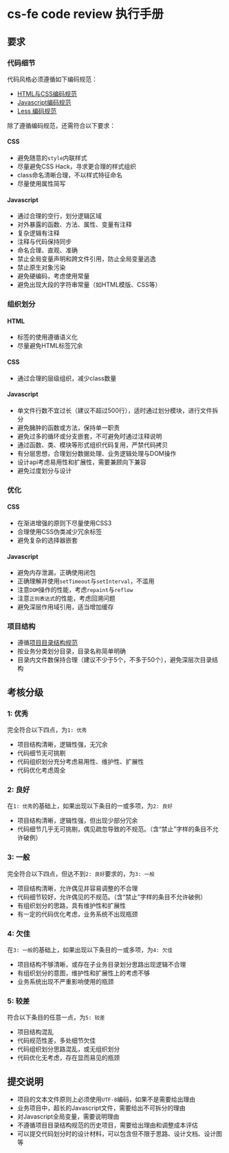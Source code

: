 cs-fe code review 执行手册
=========

要求
----

### 代码细节

代码风格必须遵循如下编码规范：

- [HTML与CSS编码规范](https://github.com/ecomfe/spec/blob/master/html-and-css-code-style.md)
- [Javascript编码规范](https://github.com/ecomfe/spec/blob/master/javascript-code-style.md)
- [Less 编码规范](https://github.com/ecomfe/spec/blob/master/less-code-style.md)

除了遵循编码规范，还需符合以下要求：

#### CSS

- 避免随意的`style`内联样式
- 尽量避免CSS Hack，寻求更合理的样式组织
- class命名清晰合理，不以样式特征命名
- 尽量使用属性简写

#### Javascript

- 通过合理的空行，划分逻辑区域
- 对外暴露的函数、方法、属性、变量有注释
- 复杂逻辑有注释
- 注释与代码保持同步
- 命名合理、直观、准确
- 禁止全局变量声明和跨文件引用，防止全局变量逃逸
- 禁止原生对象污染
- 避免硬编码，考虑使用常量
- 避免出现大段的字符串常量（如HTML模版、CSS等）


### 组织划分

#### HTML

- 标签的使用遵循语义化
- 尽量避免HTML标签冗余

#### CSS

- 通过合理的层级组织，减少class数量


#### Javascript

- 单文件行数不宜过长（建议不超过500行），适时通过划分模块，进行文件拆分
- 避免臃肿的函数或方法，保持单一职责
- 避免过多的循环或分支嵌套，不可避免时通过注释说明
- 通过函数、类、模块等形式组织代码复用，严禁代码拷贝
- 有分层思想，合理划分数据处理、业务逻辑处理与DOM操作
- 设计api考虑易用性和扩展性，需要兼顾向下兼容
- 避免过度划分与设计

### 优化

#### CSS

- 在渐进增强的原则下尽量使用CSS3
- 合理使用CSS伪类减少冗余标签
- 避免复杂的选择器嵌套

#### Javascript

- 避免内存泄漏，正确使用闭包
- 正确理解并使用`setTimeout`与`setInterval`，不滥用
- 注意`DOM`操作的性能，考虑`repaint`与`reflow`
- 注意`正则表达式`的性能，考虑回溯问题
- 避免深层作用域引用，适当增加缓存

### 项目结构

- 遵循[项目目录结构规范](https://github.com/ecomfe/spec/blob/master/directory.md)
- 按业务分类划分目录，目录名称简单明确
- 目录内文件数保持合理（建议不少于5个，不多于50个），避免深层次目录结构


考核分级
-----

### 1: 优秀

完全符合以下四点，为`1: 优秀`

- 项目结构清晰，逻辑性强，无冗余
- 代码细节无可挑剔
- 代码组织划分充分考虑易用性、维护性、扩展性
- 代码优化考虑周全

### 2: 良好

在`1: 优秀`的基础上，如果出现以下条目的一或多项，为`2: 良好`

- 项目结构清晰，逻辑性强，但出现少部分冗余
- 代码细节几乎无可挑剔，偶见疏忽导致的不规范。（含“禁止”字样的条目不允许破例）

### 3: 一般

完全符合以下四点，但达不到`2: 良好`要求的，为`3: 一般`

- 项目结构清晰，允许偶见并容易调整的不合理
- 代码细节较好，允许偶见的不规范。（含“禁止”字样的条目不允许破例）
- 有组织划分的思路，具有维护性和扩展性
- 有一定的代码优化考虑，业务系统不出现瓶颈

### 4: 欠佳

在`3: 一般`的基础上，如果出现以下条目的一或多项，为`4: 欠佳`

- 项目结构不够清晰，或存在子业务目录划分思路出现逻辑不合理
- 有组织划分的意图，维护性和扩展性上的考虑不够
- 业务系统出现不严重影响使用的瓶颈

### 5: 较差

符合以下条目的任意一点，为`5: 较差`

- 项目结构混乱
- 代码规范性差，多处细节欠佳
- 代码组织划分思路混乱，或无组织划分
- 代码优化无考虑，存在显而易见的瓶颈


提交说明
----

- 项目的文本文件原则上必须使用`UTF-8`编码，如果不是需要给出理由
- 业务项目中，超长的Javascript文件，需要给出不可拆分的理由
- 对Javascript全局变量，需要说明理由
- 不遵循项目目录结构规范的历史项目，需要给出理由和调整成本评估
- 可以提交代码划分时的设计材料，可以包含但不限于思路、设计文档、设计图等
